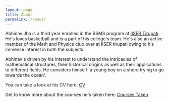 ```yaml
---
layout: page
title: About
permalink: /about/
---
```


Abhinav Jha is a third year enrolled in the BSMS program at 
[IISER Tirupati](https://en.wikipedia.org/wiki/Indian_Institute_of_Science_Education_and_Research,_Tirupati). He's loves basketball and is a part of his college's team. He's also an active member of the Math and Physics club over at IISER tirupati owing to his immense interest in both the subjects.

Abhinav's driven by his interest to understand the intricacies of mathematical structures, their historical origins as well as their applications to different fields. He considers himself 'a young boy on a shore trying to go towards the ocean'.

You can take a look at his CV here: [CV](/assets/cv.pdf)

Get to know more about the courses he's taken here: [Courses Taken](/courses_taken_at_iiser_tirupati.html)


<!--This is the base Jekyll theme. You can find out more info about customizing your Jekyll theme, as well as basic Jekyll usage documentation at [jekyllrb.com](https://jekyllrb.com/)

You can find the source code for Minima at GitHub:
[jekyll][jekyll-organization] /
[minima](https://github.com/jekyll/minima)

You can find the source code for Jekyll at GitHub:
[jekyll][jekyll-organization] /
[jekyll](https://github.com/jekyll/jekyll)


[jekyll-organization]: https://github.com/jekyll-->

